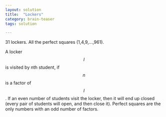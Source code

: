 ```yaml
---
layout: solution
title:  "Lockers"
category: brain-teaser
tags: solution

---
```


31 lockers. All the perfect squares (1,4,9,...,961).

A locker $$l$$ is visited by nth student, if $$n$$ is a factor of $$l$$. If an even number of students visit the locker, then it will end up closed (every pair of students will open, and then close it).  Perfect squares are the only numbers with an odd number of factors.
